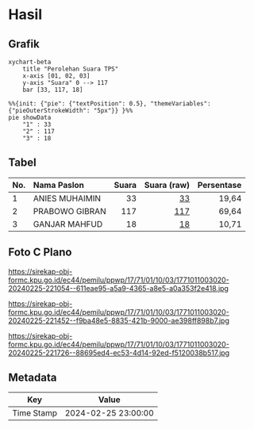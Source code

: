# Hasil

## Grafik

```mermaid
xychart-beta
    title "Perolehan Suara TPS"
    x-axis [01, 02, 03]
    y-axis "Suara" 0 --> 117
    bar [33, 117, 18]
```

```mermaid
%%{init: {"pie": {"textPosition": 0.5}, "themeVariables": {"pieOuterStrokeWidth": "5px"}} }%%
pie showData
    "1" : 33
    "2" : 117
    "3" : 18
```

## Tabel

| No. | Nama Paslon    | Suara | Suara (raw) | Persentase |
|:--- |:-------------- | -----:| -----------:| ----------:|
| 1   | ANIES MUHAIMIN | 33    | [33][p-1]   | 19,64      |
| 2   | PRABOWO GIBRAN | 117   | [117][p-2]  | 69,64      |
| 3   | GANJAR MAHFUD  | 18    | [18][p-3]   | 10,71      |


[p-1]: https://github.com/gigit-pemilu/pemilu-2024-17-bengkulu/blob/main/pilpres/hitung-suara/sub/17-bengkulu/sub/71-kota-bengkulu/sub/01-selebar/sub/1003-pekan-sabtu/sub/020-tps/sub/paslon-1.txt
[p-2]: https://github.com/gigit-pemilu/pemilu-2024-17-bengkulu/blob/main/pilpres/hitung-suara/sub/17-bengkulu/sub/71-kota-bengkulu/sub/01-selebar/sub/1003-pekan-sabtu/sub/020-tps/sub/paslon-2.txt
[p-3]: https://github.com/gigit-pemilu/pemilu-2024-17-bengkulu/blob/main/pilpres/hitung-suara/sub/17-bengkulu/sub/71-kota-bengkulu/sub/01-selebar/sub/1003-pekan-sabtu/sub/020-tps/sub/paslon-3.txt

## Foto C Plano

https://sirekap-obj-formc.kpu.go.id/ec44/pemilu/ppwp/17/71/01/10/03/1771011003020-20240225-221054--611eae95-a5a9-4365-a8e5-a0a353f2e418.jpg

https://sirekap-obj-formc.kpu.go.id/ec44/pemilu/ppwp/17/71/01/10/03/1771011003020-20240225-221452--f9ba48e5-8835-421b-9000-ae398ff898b7.jpg

https://sirekap-obj-formc.kpu.go.id/ec44/pemilu/ppwp/17/71/01/10/03/1771011003020-20240225-221726--88695ed4-ec53-4d14-92ed-f5120038b517.jpg


## Metadata

| Key        | Value               |
| ---------- | ------------------- |
| Time Stamp | 2024-02-25 23:00:00 |



